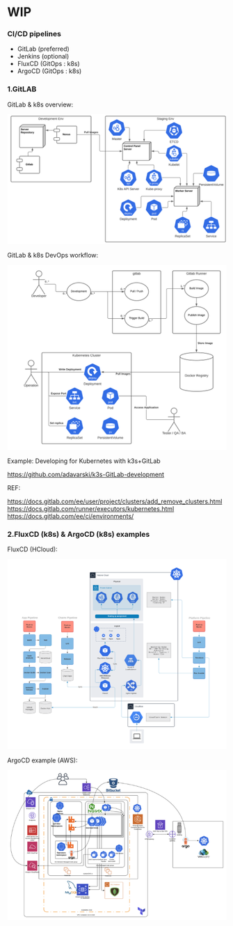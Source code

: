 # WIP

### CI/CD pipelines

- GitLab (preferred) 
- Jenkins (optional)
- FluxCD (GitOps : k8s)
- ArgoCD (GitOps : k8s)



### 1.GitLAB

GitLab & k8s overview:

<img src="../pictures/gitlab-k8s-overvew.png" width="800">

GitLab & k8s DevOps workflow:

<img src="../pictures/gitlab-k8s-workflow-devops.png" width="800">

Example: Developing for Kubernetes with k3s+GitLab

https://github.com/adavarski/k3s-GitLab-development

REF:

https://docs.gitlab.com/ee/user/project/clusters/add_remove_clusters.html
https://docs.gitlab.com/runner/executors/kubernetes.html
https://docs.gitlab.com/ee/ci/environments/

### 2.FluxCD (k8s) & ArgoCD (k8s) examples

FluxCD (HCloud):

<img src="../pictures/platform.png" width="800">

ArgoCD example (AWS):

<img src="../pictures/DevOps_CD.png" width="800">


